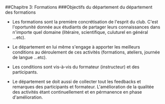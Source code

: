 ##Chapitre 3: Formations 
###Objectifs du département du département des formations

- Les formations sont la première concrétisation de l'esprit du club. C'est l'oportunité donnée aux étudiants de partager leurs connaissances dans n'importe quel domaine (litéraire, scientifique, culuturel en général ...etc).

- Le département en lui même s'engage à apporter les meilleurs conditions au déroulement de ces activités (formations, ateliers, journée de langue ...etc).

- Les conditions sont vis-à-vis du formateur (instructeur) et des participants.

- Le département se doit aussi de collecter tout les feedbacks et remarques des participants et formateur. L'amélioration de la qualitée des activités étant continuellement et en pérmanence en phase d'amélioration.
